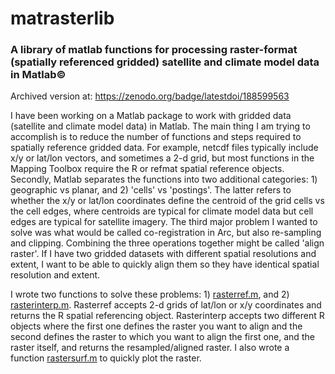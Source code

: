 # matrasterlib

### A library of matlab functions for processing raster-format (spatially referenced gridded) satellite and climate model data in Matlab©
Archived version at: https://zenodo.org/badge/latestdoi/188599563

I have been working on a Matlab package to work with gridded data (satellite and climate model data) in Matlab. The main thing I am trying to accomplish is to reduce the number of functions and steps required to spatially reference gridded data. For example, netcdf files typically include x/y or lat/lon vectors, and sometimes a 2-d grid, but most functions in the Mapping Toolbox require the R or refmat spatial reference objects. Secondly, Matlab separates the functions into two additional categories: 1) geographic vs planar, and 2) 'cells' vs 'postings'. The latter refers to whether the x/y or lat/lon coordinates define the centroid of the grid cells vs the cell edges, where centroids are typical for climate model data but cell edges are typical for satellite imagery. The third major problem I wanted to solve was what would be called co-registration in Arc, but also re-sampling and clipping. Combining the three operations together might be called 'align raster'. If I have two gridded datasets with different spatial resolutions and extent, I want to be able to quickly align them so they have identical spatial resolution and extent. 

I wrote two functions to solve these problems: 1) [rasterref.m](rasterref.m), and 2) [rasterinterp.m](rasterinterp.m). Rasterref accepts 2-d grids of lat/lon or x/y coordinates and returns the R spatial referencing object. Rasterinterp accepts two different R objects where the first one defines the raster you want to align and the second defines the raster to which you want to align the first one, and the raster itself, and returns the resampled/aligned raster. I also wrote a function [rastersurf.m](rastersurf.m) to quickly plot the raster.
